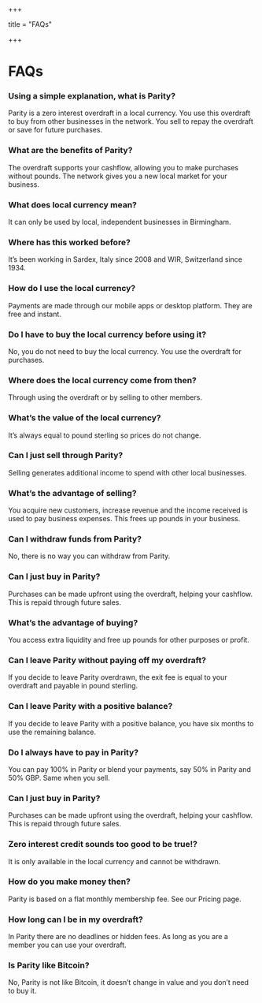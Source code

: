 +++

title = "FAQs"

+++

# FAQs

### Using a simple explanation, what is Parity?
Parity is a zero interest overdraft in a local currency. You use this overdraft to buy from other businesses in the network. You sell to repay the overdraft or save for future purchases.

### What are the benefits of Parity?
The overdraft supports your cashflow, allowing you to make purchases without pounds. The network gives you a new local market for your business.

### What does local currency mean? 
It can only be used by local, independent businesses in Birmingham.

### Where has this worked before? 
It’s been working in Sardex, Italy since 2008 and WIR, Switzerland since 1934.

### How do I use the local currency?
Payments are made through our mobile apps or desktop platform. They are free and instant.

### Do I have to buy the local currency before using it?
No, you do not need to buy the local currency. You use the overdraft for purchases.

### Where does the local currency come from then? 
Through using the overdraft or by selling to other members. 

### What’s the value of the local currency?
It’s always equal to pound sterling so prices do not change. 

### Can I just sell through Parity? 
Selling generates additional income to spend with other local businesses.

### What’s the advantage of selling?
You acquire new customers, increase revenue and the income received is used to pay business expenses. This frees up pounds in your business.

### Can I withdraw funds from Parity?
No, there is no way you can withdraw from Parity.

### Can I just buy in Parity? 
Purchases can be made upfront using the overdraft, helping your cashflow. This is repaid through future sales. 

### What’s the advantage of buying? 
You access extra liquidity and free up pounds for other purposes or profit.

### Can I leave Parity without paying off my overdraft?
If you decide to leave Parity overdrawn, the exit fee is equal to your overdraft and payable in pound sterling.

### Can I leave Parity with a positive balance? 
If you decide to leave Parity with a positive balance, you have six months to use the remaining balance.

### Do I always have to pay in Parity?
You can pay 100% in Parity or blend your payments, say 50% in Parity and 50% GBP. Same when you sell. 

### Can I just buy in Parity? 
Purchases can be made upfront using the overdraft, helping your cashflow. This is repaid through future sales. 

### Zero interest credit sounds too good to be true!?
It is only available in the local currency and cannot be withdrawn.

### How do you make money then?
Parity is based on a flat monthly membership fee. See our Pricing page.

### How long can I be in my overdraft?
In Parity there are no deadlines or hidden fees. As long as you are a member you can use your overdraft.

### Is Parity like Bitcoin?
No, Parity is not like Bitcoin, it doesn’t change in value and you don’t need to buy it.
